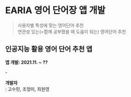 # EARIA 영어 단어장 앱 개발
> 사용자별 특성에 맞는 영어단어 추천  
> 연관성 있는(=함께 공부했을 때 도움이 되는) 영어단어 추천  
  
## 인공지능 활용 영어 단어 추천 앱
**앱 개발: 2021.11. ~ ??**  
  
&#45;  
  
**개발자**  
: 고수민, 조정미, 최원영

